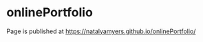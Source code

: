 # onlinePortfolio
Page is published at <href>https://natalyamyers.github.io/onlinePortfolio/</href>
